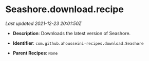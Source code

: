 # Seashore.download.recipe

_Last updated 2021-12-23 20:01:50Z_

- **Description**: Downloads the latest version of Seashore.

- **Identifier**: `com.github.ahousseini-recipes.download.Seashore`

- **Parent Recipes**: `None`
